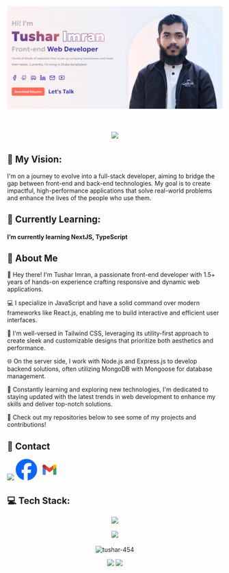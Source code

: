 <p align="center"><img src="https://raw.githubusercontent.com/tushar-454/tushar-454/main/assets/banner.png" /></p>

<h1 align="center">
    <img src="https://readme-typing-svg.herokuapp.com/?font=Righteous&size=35&center=true&vCenter=true&width=500&height=70&duration=4000&lines=Hi+There!+👋;+I'm+Tushar+Imran;+I'm+front-end+developer.;" />
</h1>

## 🚀 My Vision:

I'm on a journey to evolve into a full-stack developer, aiming to bridge the gap between front-end and back-end technologies. My goal is to create impactful, high-performance applications that solve real-world problems and enhance the lives of the people who use them.

## 🌱 Currently Learning:

#### I’m currently learning **NextJS, TypeScript**

## 📣 About Me

👋 Hey there! I'm Tushar Imran, a passionate front-end developer with 1.5+ years of hands-on experience crafting responsive and dynamic web applications.

💻 I specialize in JavaScript and have a solid command over modern frameworks like React.js, enabling me to build interactive and efficient user interfaces.

🎨 I'm well-versed in Tailwind CSS, leveraging its utility-first approach to create sleek and customizable designs that prioritize both aesthetics and performance.

🌐 On the server side, I work with Node.js and Express.js to develop backend solutions, often utilizing MongoDB with Mongoose for database management.

🔧 Constantly learning and exploring new technologies, I'm dedicated to staying updated with the latest trends in web development to enhance my skills and deliver top-notch solutions.

🚀 Check out my repositories below to see some of my projects and contributions!

## 🌹 Contact

<p align="left">
<a href="https://www.linkedin.com/in/tushar454" target="_blank"><img src="https://skillicons.dev/icons?i=linkedin" /></a>
<a href="https://www.facebook.com/profile.php?id=100009068730323" target="_blank"><img src="https://raw.githubusercontent.com/tushar-454/tushar-454/main/assets/facebook.png" width="50" /></a>
<a href="mailto:imtushar454@gmail.com" target="_blank"><img src="https://raw.githubusercontent.com/tushar-454/tushar-454/main/assets/gmail.webp" width="50" /></a>
</p>

## 💻 Tech Stack:

<p align="center">
  <img src="https://skillicons.dev/icons?i=html,css,bootstrap,tailwind,js,typescript,react,nextjs,nodejs,express,mongodb,git,github,firebase,vscode,postman,md" />
</p>
<div align="center">

<img src="http://github-profile-summary-cards.vercel.app/api/cards/profile-details?username=tushar-454&theme=dark" />

</div>

<p align="center"><img align="center" src="https://github-readme-streak-stats.herokuapp.com/?user=tushar-454&theme=dark" alt="tushar-454" /></p>

<div align="center">

<img src="http://github-profile-summary-cards.vercel.app/api/cards/stats?username=tushar-454&theme=dark" />

<img src="http://github-profile-summary-cards.vercel.app/api/cards/repos-per-language?username=tushar-454&theme=dark" />

</div>
